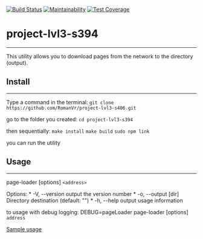 [![Build Status](https://travis-ci.org/RomanVr/project-lvl3-s394.svg?branch=master)](https://travis-ci.org/RomanVr/project-lvl3-s394)
[![Maintainability](https://api.codeclimate.com/v1/badges/d17dde6f8843fb00d9d4/maintainability)](https://codeclimate.com/github/RomanVr/project-lvl3-s394/maintainability)
[![Test Coverage](https://api.codeclimate.com/v1/badges/d17dde6f8843fb00d9d4/test_coverage)](https://codeclimate.com/github/RomanVr/project-lvl3-s394/test_coverage)
# project-lvl3-s394
---
This utility allows you to download pages from the network to the directory (output).

## Install
---
Type a command in the terminal:
`git clone https://github.com/RomanVr/project-lvl3-s406.git`

go to the folder you created: `cd project-lvl3-s394`

then sequentially: `make install` `make build` `sudo npm link`

you can run the utility

## Usage
---
page-loader [options] `<address>`

Options:
    * -V, --version        output the version number
    * -o, --output [dir]  Directory destination (default: "")
    * -h, --help           output usage information

to usage with debug logging: DEBUG=pageLoader page-loader [options] `address`

[Sample usage](https://asciinema.org/a/QgTkLHI7TYTWRBF33mh1cqCuq)
